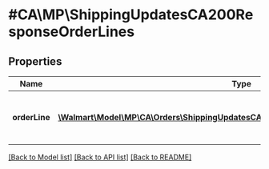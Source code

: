 # #CA\MP\ShippingUpdatesCA200ResponseOrderLines

## Properties

Name | Type | Description | Notes
------------ | ------------- | ------------- | -------------
**orderLine** | [**\Walmart\Model\MP\CA\Orders\ShippingUpdatesCA200ResponseOrderLinesOrderLineInner[]**](ShippingUpdatesCA200ResponseOrderLinesOrderLineInner.md) | Purchase Order line information for each item | [optional]


[[Back to Model list]](../) [[Back to API list]](../../Api/CA/MP) [[Back to README]](../../README.md)
